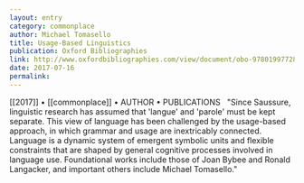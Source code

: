 ```yaml
---
layout: entry
category: commonplace
author: Michael Tomasello
title: Usage-Based Linguistics
publication: Oxford Bibliographies
link: http://www.oxfordbibliographies.com/view/document/obo-9780199772810/obo-9780199772810-0068.xml
date: 2017-07-16
permalink: 
---
```


[[2017]] • [[commonplace]] • AUTHOR • PUBLICATIONS 
 
"Since Saussure, linguistic research has assumed that 'langue' and 'parole' must be kept separate. This view of language has been challenged by the usage-based approach, in which grammar and usage are inextricably connected. Language is a dynamic system of emergent symbolic units and flexible constraints that are shaped by general cognitive processes involved in language use. Foundational works include those of Joan Bybee and Ronald Langacker, and important others include Michael Tomasello."
